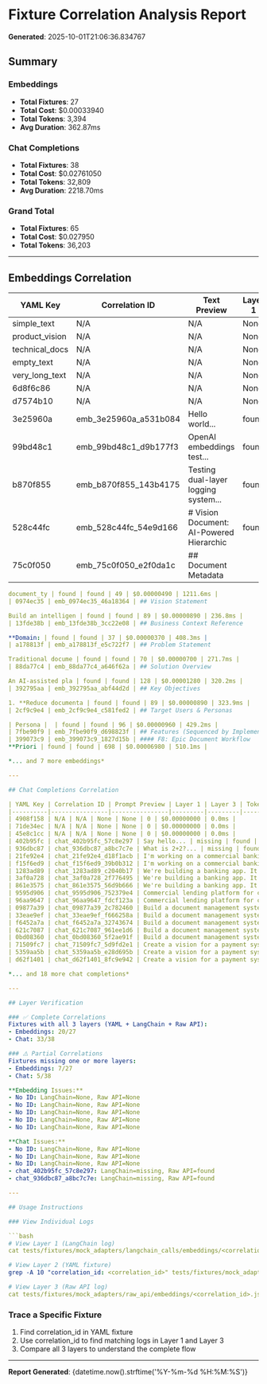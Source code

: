 # Fixture Correlation Analysis Report

**Generated**: 2025-10-01T21:06:36.834767

## Summary

### Embeddings
- **Total Fixtures**: 27
- **Total Cost**: $0.00033940
- **Total Tokens**: 3,394
- **Avg Duration**: 362.87ms

### Chat Completions
- **Total Fixtures**: 38
- **Total Cost**: $0.02761050
- **Total Tokens**: 32,809
- **Avg Duration**: 2218.70ms

### Grand Total
- **Total Fixtures**: 65
- **Total Cost**: $0.027950
- **Total Tokens**: 36,203

---

## Embeddings Correlation

| YAML Key | Correlation ID | Text Preview | Layer 1 | Layer 3 | Tokens | Cost | Duration |
|----------|----------------|--------------|---------|---------|--------|------|----------|
| simple_text | N/A | N/A | None | None | 0 | $0.00000000 | 0.0ms |
| product_vision | N/A | N/A | None | None | 0 | $0.00000000 | 0.0ms |
| technical_docs | N/A | N/A | None | None | 0 | $0.00000000 | 0.0ms |
| empty_text | N/A | N/A | None | None | 0 | $0.00000000 | 0.0ms |
| very_long_text | N/A | N/A | None | None | 0 | $0.00000000 | 0.0ms |
| 6d8f6c86 | N/A | N/A | None | None | 0 | $0.00000000 | 0.0ms |
| d7574b10 | N/A | N/A | None | None | 0 | $0.00000000 | 0.0ms |
| 3e25960a | emb_3e25960a_a531b084 | Hello world... | found | found | 2 | $0.00000020 | 1169.2ms |
| 99bd48c1 | emb_99bd48c1_d9b177f3 | OpenAI embeddings test... | found | found | 4 | $0.00000040 | 261.1ms |
| b870f855 | emb_b870f855_143b4175 | Testing dual-layer logging system... | found | found | 5 | $0.00000050 | 924.1ms |
| 528c44fc | emb_528c44fc_54e9d166 | # Vision Document: AI-Powered Hierarchic | found | found | 12 | $0.00000120 | 418.4ms |
| 75c0f050 | emb_75c0f050_e2f0da1c | ## Document Metadata
```yaml
document_ty | found | found | 49 | $0.00000490 | 1211.6ms |
| 0974ec35 | emb_0974ec35_46a18364 | ## Vision Statement

Build an intelligen | found | found | 89 | $0.00000890 | 236.8ms |
| 13fde38b | emb_13fde38b_3cc22e08 | ## Business Context Reference

**Domain: | found | found | 37 | $0.00000370 | 408.3ms |
| a178813f | emb_a178813f_e5c722f7 | ## Problem Statement

Traditional docume | found | found | 70 | $0.00000700 | 271.7ms |
| 88da77c4 | emb_88da77c4_a646f62a | ## Solution Overview

An AI-assisted pla | found | found | 128 | $0.00001280 | 320.2ms |
| 392795aa | emb_392795aa_abf44d2d | ## Key Objectives

1. **Reduce documenta | found | found | 89 | $0.00000890 | 323.9ms |
| 2cf9c9e4 | emb_2cf9c9e4_c581fed2 | ## Target Users & Personas

| Persona |  | found | found | 96 | $0.00000960 | 429.2ms |
| 7fbe90f9 | emb_7fbe90f9_d698823f | ## Features (Sequenced by Implementation | found | found | 696 | $0.00006960 | 337.9ms |
| 399073c9 | emb_399073c9_1827d15b | #### F8: Epic Document Workflow
**Priori | found | found | 698 | $0.00006980 | 510.1ms |

*... and 7 more embeddings*

---

## Chat Completions Correlation

| YAML Key | Correlation ID | Prompt Preview | Layer 1 | Layer 3 | Tokens | Cost | Duration |
|----------|----------------|----------------|---------|---------|--------|------|----------|
| 4908f158 | N/A | N/A | None | None | 0 | $0.00000000 | 0.0ms |
| 71de34ec | N/A | N/A | None | None | 0 | $0.00000000 | 0.0ms |
| 45e8c1cc | N/A | N/A | None | None | 0 | $0.00000000 | 0.0ms |
| 402b95fc | chat_402b95fc_57c8e297 | Say hello... | missing | found | 18 | $0.00001800 | 882.4ms |
| 936dbc87 | chat_936dbc87_a8bc7c7e | What is 2+2?... | missing | found | 22 | $0.00001900 | 901.0ms |
| 21fe92e4 | chat_21fe92e4_d18f1acb | I'm working on a commercial banking plat | found | found | 174 | $0.00017600 | 1161.6ms |
| f15f6ed9 | chat_f15f6ed9_39b0b312 | I'm working on a commercial banking plat | found | found | 474 | $0.00048600 | 1966.9ms |
| 1283ad89 | chat_1283ad89_c2040b17 | We're building a banking app. It's for b | found | found | 241 | $0.00034150 | 1800.9ms |
| 3af0a728 | chat_3af0a728_2f776495 | We're building a banking app. It's for b | found | found | 480 | $0.00046200 | 1652.9ms |
| 861e3575 | chat_861e3575_56d9b666 | We're building a banking app. It's for b | found | found | 821 | $0.00072950 | 2235.8ms |
| 9595d906 | chat_9595d906_752379e4 | Commercial lending platform for construc | found | found | 0 | $0.00000000 | 486.7ms |
| 96aa9647 | chat_96aa9647_fdcf123a | Commercial lending platform for construc | found | found | 334 | $0.00030800 | 2258.2ms |
| 09877a39 | chat_09877a39_2c782460 | Build a document management system with  | found | found | 366 | $0.00052900 | 2677.4ms |
| 33eae9ef | chat_33eae9ef_f666258a | Build a document management system with  | found | found | 809 | $0.00081450 | 2921.9ms |
| f6452a7a | chat_f6452a7a_32743674 | Build a document management system with  | found | found | 1264 | $0.00105400 | 2902.2ms |
| 621c7087 | chat_621c7087_961ee1d6 | Build a document management system with  | found | found | 1661 | $0.00120950 | 2555.7ms |
| 0bd08360 | chat_0bd08360_5f2ae91f | Build a document management system with  | found | found | 2100 | $0.00147400 | 3182.8ms |
| 71509fc7 | chat_71509fc7_5d9fd2e1 | Create a vision for a payment system... | found | found | 213 | $0.00030550 | 1266.0ms |
| 5359aa5b | chat_5359aa5b_e28d695b | Create a vision for a payment system Our | found | found | 469 | $0.00047750 | 1681.8ms |
| d62f1401 | chat_d62f1401_8fc9e942 | Create a vision for a payment system Our | found | found | 781 | $0.00067750 | 2294.9ms |

*... and 18 more chat completions*

---

## Layer Verification

### ✅ Complete Correlations
Fixtures with all 3 layers (YAML + LangChain + Raw API):
- Embeddings: 20/27
- Chat: 33/38

### ⚠️ Partial Correlations
Fixtures missing one or more layers:
- Embeddings: 7/27
- Chat: 5/38

**Embedding Issues:**
- No ID: LangChain=None, Raw API=None
- No ID: LangChain=None, Raw API=None
- No ID: LangChain=None, Raw API=None
- No ID: LangChain=None, Raw API=None
- No ID: LangChain=None, Raw API=None

**Chat Issues:**
- No ID: LangChain=None, Raw API=None
- No ID: LangChain=None, Raw API=None
- No ID: LangChain=None, Raw API=None
- chat_402b95fc_57c8e297: LangChain=missing, Raw API=found
- chat_936dbc87_a8bc7c7e: LangChain=missing, Raw API=found

---

## Usage Instructions

### View Individual Logs

```bash
# View Layer 1 (LangChain log)
cat tests/fixtures/mock_adapters/langchain_calls/embeddings/<correlation_id>.json

# View Layer 2 (YAML fixture)
grep -A 10 "correlation_id: <correlation_id>" tests/fixtures/mock_adapters/embeddings.yaml

# View Layer 3 (Raw API log)
cat tests/fixtures/mock_adapters/raw_api/embeddings/<correlation_id>.json
```

### Trace a Specific Fixture

1. Find correlation_id in YAML fixture
2. Use correlation_id to find matching logs in Layer 1 and Layer 3
3. Compare all 3 layers to understand the complete flow

---

**Report Generated**: {datetime.now().strftime('%Y-%m-%d %H:%M:%S')}
